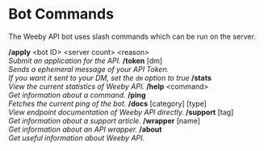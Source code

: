 # Bot Commands
The Weeby API bot uses slash commands which can be run on the server.

<DiscordMessages>
    <DiscordMessage profile="bot">
        <template #interactions>
			<DiscordInteraction
				profile="user"
				:command="true"
			>apply</DiscordInteraction>
		</template>
        <strong>/apply</strong> &lt;bot ID&gt; &lt;server count&gt; &lt;reason&gt; <br>
        <i>Submit an application for the API.</i>
    </DiscordMessage>
    <DiscordMessage profile="bot">
        <template #interactions>
			<DiscordInteraction
				profile="user"
				:command="true"
			>token</DiscordInteraction>
		</template>
        <strong>/token</strong> [dm] <br>
        <i>Sends a ephemeral message of your API Token. <br>
        If you want it sent to your DM, set the <code>dm</code> option to true</i>
    </DiscordMessage>
    <DiscordMessage profile="bot">
        <template #interactions>
			<DiscordInteraction
				profile="user"
				:command="true"
			>stats</DiscordInteraction>
		</template>
        <strong>/stats</strong> <br>
        <i>View the current statistics of Weeby API.</i>
    </DiscordMessage>
    <DiscordMessage profile="bot">
        <template #interactions>
			<DiscordInteraction
				profile="user"
				:command="true"
			>help</DiscordInteraction>
		</template>
        <strong>/help</strong> &lt;command&gt; <br>
        <i>Get information about a command.</i>
    </DiscordMessage>
    <DiscordMessage profile="bot">
        <template #interactions>
			<DiscordInteraction
				profile="user"
				:command="true"
			>ping</DiscordInteraction>
		</template>
        <strong>/ping</strong> <br>
        <i>Fetches the current ping of the bot.</i>
    </DiscordMessage>
    <DiscordMessage profile="bot">
        <template #interactions>
			<DiscordInteraction
				profile="user"
				:command="true"
			>docs</DiscordInteraction>
		</template>
        <strong>/docs</strong> [category] [type] <br>
        <i>View endpoint documentation of Weeby API directly.</i>
    </DiscordMessage>
    <DiscordMessage profile="bot">
        <template #interactions>
			<DiscordInteraction
				profile="user"
				:command="true"
			>support</DiscordInteraction>
		</template>
        <strong>/support</strong> [tag] <br>
        <i>Get information about a support article.</i>
    </DiscordMessage>
    <DiscordMessage profile="bot">
        <template #interactions>
			<DiscordInteraction
				profile="user"
				:command="true"
			>wrapper</DiscordInteraction>
		</template>
        <strong>/wrapper</strong> [name] <br>
        <i>Get information about an API wrapper.</i>
    </DiscordMessage>
    <DiscordMessage profile="bot">
        <template #interactions>
			<DiscordInteraction
				profile="user"
				:command="true"
			>about</DiscordInteraction>
		</template>
        <strong>/about</strong> <br>
        <i>Get useful information about Weeby API.</i>
    </DiscordMessage>
</DiscordMessages>
